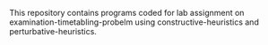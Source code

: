 This repository contains programs coded for lab assignment on examination-timetabling-probelm using constructive-heuristics and perturbative-heuristics. 
